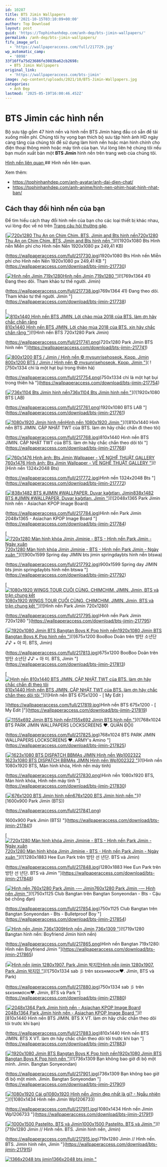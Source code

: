 ```yaml
---
id: 10287
title: BTS Jimin Wallpapers
date: '2021-10-15T03:10:09+00:00'
author: Top Download
layout: post
guid: 'https://Tophinhanhdep.com/anh-dep/bts-jimin-wallpapers/'
permalink: /anh-dep/bts-jimin-wallpapers/
fifu_image_url:
  - 'https://wallpaperaccess.com/full/217729.jpg'
wp_automatic_camp:
  - '8098'
33f16ffa75d23686fe3083ba62cb2698:
  - BTS Jimin Wallpapers
original_link:
  - 'https://wallpaperaccess.com/bts-jimin'
image: /wp-content/uploads/2021/10/BTS-Jimin-Wallpapers.jpg
categories:
  - Ảnh Đẹp
lastmod: '2025-05-19T16:00:46.452Z'
---
```

# BTS Jimin các hình nền

Bộ sưu tập gồm 47 hình nền và hình nền BTS Jimin hàng đầu có sẵn để tải xuống miễn phí. Chúng tôi hy vọng bạn thích bộ sưu tập hình ảnh HD ngày càng tăng của chúng tôi để sử dụng làm hình nền hoặc màn hình chính cho điện thoại thông minh hoặc máy tính của bạn. Vui lòng liên hệ chúng tôi nếu bạn muốn xuất bản một **BTS Jimin** hình nền trên trang web của chúng tôi.

[Hình nền liên quan ](#related) ## Hình nền liên quan.

   
 Xem thêm:

   
- <https://tophinhanhdep.com/anh-avatar/anh-dai-dien-chat/>
- <https://tophinhanhdep.com/anh-anime/hinh-nen-phim-hoat-hinh-nhat-ban/>

## Cách thay đổi hình nền của bạn

Để tìm hiểu cách thay đổi hình nền của bạn cho các loại thiết bị khác nhau, vui lòng đọc về nó trên [Trang câu hỏi thường gặp](https://tophinhanhdep.com/faq/).

  
[[![720x1280 Thu An on Chim Chim.  BTS, Jimin and Bts hình nền](https://wallpaperaccess.com/full/217729.jpg)720x1280 Thu An on Chim Chim. BTS, Jimin and Bts hình nền "](https://wallpaperaccess.com/download/bts-jimin-217729)](![1920x1080 Bts Hình nền Miễn phí cho Hình nền Nền 1920x1080 px 249,41 KB)

(https://wallpaperaccess.com/full/217730.jpg)1920x1080 Bts Hình nền Miễn phí cho Hình nền Nền 1920x1080 px 249,41 KB "](https://wallpaperaccess.com/download/bts-jimin-217730)

[[![Hình nền Jimin 719x1280](https://wallpaperaccess.com/full/217731.jpg)Hình nền Jimin 719x1280 "](https://wallpaperaccess.com/download/bts-jimin-217731)](![769x1364 41) Đang theo dõi.  Tham khảo tư thế người.  Jimin)

(https://wallpaperaccess.com/full/217738.jpg)769x1364 41) Đang theo dõi. Tham khảo tư thế người. Jimin "](https://wallpaperaccess.com/download/bts-jimin-217738)

[[![810x1440 Hình nền BTS JIMIN.  Lời chào mùa 2018 của BTS.  làm ơn hãy chắc chắn rằng](https://wallpaperaccess.com/full/217740.jpg)810x1440 Hình nền BTS JIMIN. Lời chào mùa 2018 của BTS. xin hãy chắc chắn rằng "](https://wallpaperaccess.com/download/bts-jimin-217740)](![Hình nền BTS 720x1280 Park Jimin)

(https://wallpaperaccess.com/full/217741.png)720x1280 Park Jimin BTS hình nền "](https://wallpaperaccess.com/download/bts-jimin-217741)

[[![800x1200 BTS / Jimin / Hình nền © mysunrisehoseok.  Kpop.  Jimin](https://wallpaperaccess.com/full/217753.jpg)800x1200 BTS / Jimin / Hình nền © mysunrisehoseok. Kpop. Jimin "](https://wallpaperaccess.com/download/bts-jimin-217753)]( ![750x1334 chỉ là một hạt bụi trong thiên hà)

(https://wallpaperaccess.com/full/217754.png)750x1334 chỉ là một hạt bụi trong thiên hà "](https://wallpaperaccess.com/download/bts-jimin-217754)

[[![736x1104 Bts Jimin hình nền](https://wallpaperaccess.com/full/217760.jpg)736x1104 Bts Jimin hình nền "](https://wallpaperaccess.com/download/bts-jimin-217760)](![1920x1080 BTS LAB)

(https://wallpaperaccess.com/full/217761.png)1920x1080 BTS LAB "](https://wallpaperaccess.com/download/bts-jimin-217761)

[[![1080x1920 Jimin hình nền](https://wallpaperaccess.com/full/217765.jpg)Hình nền 1080x1920 Jimin "](https://wallpaperaccess.com/download/bts-jimin-217765)](![810x1440 Hình nền BTS JIMIN.  CẬP NHẬT TWT của BTS.  làm ơn hãy chắc chắn đi theo tôi)

(https://wallpaperaccess.com/full/217768.jpg)810x1440 Hình nền BTS JIMIN. CẬP NHẬT TWT của BTS. làm ơn hãy chắc chắn theo dõi tôi "](https://wallpaperaccess.com/download/bts-jimin-217768)

[[![760x1476 Hình ảnh: Bts Jimin Wallpaper - VẼ NGHỆ THUẬT GALLERY](https://wallpaperaccess.com/full/217770.jpg)760x1476 Hình ảnh: Bts Jimin Wallpaper - VẼ NGHỆ THUẬT GALLERY "](https://wallpaperaccess.com/download/bts-jimin-217770)](![Hình nền 1324x2048 Bts)

(https://wallpaperaccess.com/full/217772.jpg)Hình nền 1324x2048 Bts "](https://wallpaperaccess.com/download/bts-jimin-217772)

[[![838x1482 BTS #JIMIN #WALLPAPER.  Duvar kağıtları.  Jimin](https://wallpaperaccess.com/full/217781.jpg)838x1482 BTS #JIMIN #WALLPAPER. Duvar kağıtları. Jimin "](https://wallpaperaccess.com/download/bts-jimin-217781)](![2048x1365 Park Jimin hình nền - Asiachan KPOP Image Board)

(https://wallpaperaccess.com/full/217784.jpg)Hình nền Park Jimin 2048x1365 - Asiachan KPOP Image Board "](https://wallpaperaccess.com/download/bts-jimin-217784)

[[![720x1280 Màn hình khóa Jimin Jiminie - BTS - Hình nền Park Jimin - Ngày xuân](https://wallpaperaccess.com/full/217790.jpg)720x1280 Màn hình khóa Jimin Jiminie - BTS - Hình nền Park Jimin - Ngày xuân "](https://wallpaperaccess.com/download/bts-jimin-217790)](![900x1599 Spring day JIMIN bts jimin springdaybts hình nền btswa)

(https://wallpaperaccess.com/full/217792.jpg)900x1599 Spring day JIMIN bts jimin springdaybts hình nền btswa "](https://wallpaperaccess.com/download/bts-jimin-217792)

[[![1080x1920 WINGS TOUR CUỐI CÙNG.  CHIMCHIM.  JIMIN.  Jimin, BTS và trận chung kết](https://wallpaperaccess.com/full/217794.jpg)1080x1920 WINGS TOUR CUỐI CÙNG. CHIMCHIM. JIMIN. Jimin, BTS và trận chung kết "](https://wallpaperaccess.com/download/bts-jimin-217794)](![Hình nền Park Jimin 720x1280)

(https://wallpaperaccess.com/full/217795.jpg)Hình nền Park Jimin 720x1280 "](https://wallpaperaccess.com/download/bts-jimin-217795)

[[![1920x1080 Jimin BTS Bangtan Boys K Pop hình nền](https://wallpaperaccess.com/full/217797.jpg)1920x1080 Jimin BTS Bangtan Boys K Pop hình nền "](https://wallpaperaccess.com/download/bts-jimin-217797)](![675x1200 BooBoo Doãn trên 방탄 소년단 ♪♪ + 아 미.  BTS, Jimin)

(https://wallpaperaccess.com/full/217813.jpg)675x1200 BooBoo Doãn trên 방탄 소년단 ♪♪ + 아 미. BTS, Jimin "](https://wallpaperaccess.com/download/bts-jimin-217813)

[[![Hình nền 810x1440 BTS JIMIN.  CẬP NHẬT TWT của BTS.  làm ơn hãy chắc chắn đi theo tôi](https://wallpaperaccess.com/full/217814.jpg)810x1440 Hình nền BTS JIMIN. CẬP NHẬT TWT của BTS. làm ơn hãy chắc chắn theo dõi tôi "](https://wallpaperaccess.com/download/bts-jimin-217814)](![Hình nền BTS 675x1200 - [ My Edit )

](https://wallpaperaccess.com/full/217819.jpg)Hình nền BTS 675x1200 - \[ My Edit \]"](https://wallpaperaccess.com/download/bts-jimin-217819)

[[![1155x692 Jimin BTS hình nền](https://wallpaperaccess.com/full/217821.jpg)1155x692 Jimin BTS hình nền "](https://wallpaperaccess.com/download/bts-jimin-217821)](![768x1024 BTS PARK JIMIN WALLPAPERS LOCKSCREENS ❤.  QUÂN ĐỘI)

(https://wallpaperaccess.com/full/217825.jpg)768x1024 BTS PARK JIMIN WALLPAPERS LOCKSCREENS ❤. ARMY's Amino "](https://wallpaperaccess.com/download/bts-jimin-217825)

[[![1623x1080 BTS DISPATCH BBMAs JIMIN Hình nền Wp1002322](https://wallpaperaccess.com/full/217829.jpg)1623x1080 BTS DISPATCH BBMAs JIMIN Hình nền Wp1002322 "](https://wallpaperaccess.com/download/bts-jimin-217829)](![Hình nền 1080x1920 BTS, Màn hình khóa, Hình nền máy tính)

(https://wallpaperaccess.com/full/217830.png)Hình nền 1080x1920 BTS, Màn hình khóa, Hình nền máy tính "](https://wallpaperaccess.com/download/bts-jimin-217830)

[[![676x1200 BTS Jimin hình nền](https://wallpaperaccess.com/full/217835.jpg)676x1200 BTS Jimin hình nền "](https://wallpaperaccess.com/download/bts-jimin-217835)](![1600x900 Park Jimin (BTS))

(https://wallpaperaccess.com/full/217841.png)

1600x900 Park Jimin (BTS) "](https://wallpaperaccess.com/download/bts-jimin-217841)

[[![720x1280 Màn hình khóa Jimin Jiminie - BTS - Hình nền Park Jimin - Ngày xuân](https://wallpaperaccess.com/full/217845.jpg)720x1280 Màn hình khóa Jimin Jiminie - BTS - Hình nền Park Jimin - Ngày xuân "](https://wallpaperaccess.com/download/bts-jimin-217845)](![1280x1883 Hee Eun Park trên 방탄 선 년단.  BTS và Jimin)

(https://wallpaperaccess.com/full/217848.jpg)1280x1883 Hee Eun Park trên 방탄 선 년단. BTS và Jimin "](https://wallpaperaccess.com/download/bts-jimin-217848)

[[![Hình nền 760x1280 Park Jimin -— Jimin](https://wallpaperaccess.com/full/217849.jpg)760x1280 Park Jimin -— Hình nền Jimin "](https://wallpaperaccess.com/download/bts-jimin-217849)](![750x1125 Club Bangtan trên Bangtan Sonyeondan - Bts - Cậu bé chống đạn)

(https://wallpaperaccess.com/full/217854.jpg)750x1125 Club Bangtan trên Bangtan Sonyeondan - Bts - Bulletproof Boy "](https://wallpaperaccess.com/download/bts-jimin-217854)

[[![Hình nền Jimin 736x1309](https://wallpaperaccess.com/full/217857.jpg)Hình nền Jimin 736x1309 "](https://wallpaperaccess.com/download/bts-jimin-217857)](![719x1280 Bangtan hình nền: Boyfriend Jimin hình nền)

(https://wallpaperaccess.com/full/217865.png)Hình nền Bangtan 719x1280: Hình nền Boyfriend Jimin "](https://wallpaperaccess.com/download/bts-jimin-217865)

[[![Hình nền jimin 1280x1907.  Park Jimin 박지민](https://wallpaperaccess.com/full/217871.jpg)Hình nền jimin 1280x1907. Park Jimin 박지민 "](https://wallpaperaccess.com/download/bts-jimin-217871)](![750x1334 sab 彡 trên sεκsнıмσcнı❤.  Jimin, BTS và Park)

(https://wallpaperaccess.com/full/217880.jpg)750x1334 sab 彡 trên sεκsнıмσcнı❤. Jimin, BTS và Park "](https://wallpaperaccess.com/download/bts-jimin-217880)

[[![2048x1364 Park Jimin hình nền - Asiachan KPOP Image Board](https://wallpaperaccess.com/full/217882.jpg)2048x1364 Park Jimin hình nền - Asiachan KPOP Image Board "](https://wallpaperaccess.com/download/bts-jimin-217882)](![810x1440 Hình nền BTS JIMIN.  BTS X VT.  làm ơn hãy chắc chắn theo dõi tôi trước khi bạn)

(https://wallpaperaccess.com/full/217883.jpg)810x1440 Hình nền BTS JIMIN. BTS X VT. làm ơn hãy chắc chắn theo dõi tôi trước khi bạn "](https://wallpaperaccess.com/download/bts-jimin-217883)

[[![1920x1080 Jimin BTS Bangtan Boys K Pop hình nền](https://wallpaperaccess.com/full/217887.jpg)1920x1080 Jimin BTS Bangtan Boys K Pop hình nền "](https://wallpaperaccess.com/download/bts-jimin-217887)](![736x1309 Bạn không bao giờ đi bộ một mình.  Jimin.  Bangtan Sonyeondan)

(https://wallpaperaccess.com/full/217901.jpg)736x1309 Bạn không bao giờ đi bộ một mình. Jimin. Bangtan Sonyeondan "](https://wallpaperaccess.com/download/bts-jimin-217901)

[[![1080x1920 Cái gì](https://wallpaperaccess.com/full/217906.jpg)1080x1920 Hình nền Jimin đẹp nhất là gì? - Ngẫu nhiên "](https://wallpaperaccess.com/download/bts-jimin-217906)](![1080x1434 Hình nền Jimin Wp1206733)

(https://wallpaperaccess.com/full/217911.jpg)1080x1434 Hình nền Jimin Wp1206733 "](https://wallpaperaccess.com/download/bts-jimin-217911)

[[![1000x1500 Pastelito.  BTS và Jimin](https://wallpaperaccess.com/full/217914.jpg)1000x1500 Pastelito. BTS và Jimin "](https://wallpaperaccess.com/download/bts-jimin-217914)](![719x1280 Jimin // Hình nền.  BTS.  Jimin hình nền, Jimin)

(https://wallpaperaccess.com/full/217915.jpg)719x1280 Jimin // Hình nền. BTS. Jimin hình nền, Jimin "](https://wallpaperaccess.com/download/bts-jimin-217915)

[![1366x2048 bts jimin](https://wallpaperaccess.com/full/217916.jpg)1366x2048 bts jimin "](https://wallpaperaccess.com/download/bts-jimin-217916)
